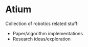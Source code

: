 # Atium

Collection of robotics related stuff:

* Paper/algorithm implementations
* Research ideas/exploration
